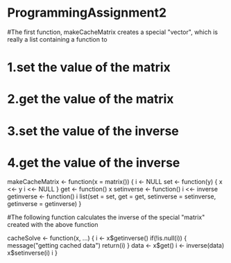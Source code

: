# ProgrammingAssignment2
#The first function, makeCacheMatrix creates a special "vector", which is really a list containing a function to
#  1.set the value of the matrix
#  2.get the value of the matrix
#  3.set the value of the inverse
#  4.get the value of the inverse

makeCacheMatrix <- function(x = matrix()) {
        i <- NULL
        set <- function(y) {
                x <<- y
                i <<- NULL
        }
        get <- function() x
        setinverse <- function() i <<- inverse
        getinverse <- function() i
        list(set = set, get = get,
             setinverse = setinverse,
             getinverse = getinverse)
}

#The following function calculates the inverse of the special "matrix" created with the above function

cacheSolve <- function(x, ...) {
        i <- x$getinverse()
        if(!is.null(i)) {
                message("getting cached data")
                return(i)
        }
        data <- x$get()
        i <- inverse(data)
        x$setinverse(i)
        i
}

